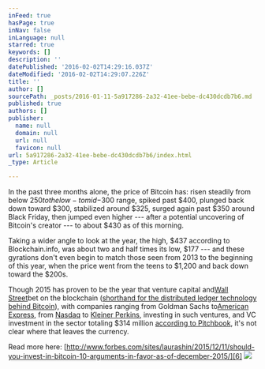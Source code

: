 ```yaml
---
inFeed: true
hasPage: true
inNav: false
inLanguage: null
starred: true
keywords: []
description: ''
datePublished: '2016-02-02T14:29:16.037Z'
dateModified: '2016-02-02T14:29:07.226Z'
title: ''
author: []
sourcePath: _posts/2016-01-11-5a917286-2a32-41ee-bebe-dc430dcdb7b6.md
published: true
authors: []
publisher:
  name: null
  domain: null
  url: null
  favicon: null
url: 5a917286-2a32-41ee-bebe-dc430dcdb7b6/index.html
_type: Article

---
```

In the past three months alone, the price of Bitcoin has: risen steadily from below $250 to the low- to mid-$300 range, spiked past $400, plunged back down toward $300, stabilized around $325, surged again past $350 around Black Friday, then jumped even higher --- after a potential uncovering of Bitcoin's creator --- to about $430 as of this morning.

Taking a wider angle to look at the year, the high, $437 according to Blockchain.info, was about two and half times its low, $177 --- and these gyrations don't even begin to match those seen from 2013 to the beginning of this year, when the price went from the teens to $1,200 and back down toward the $200s.

Though 2015 has proven to be the year that venture capital and[Wall Street][0]bet on the blockchain ([shorthand for the distributed ledger technology behind Bitcoin][1]), with companies ranging from Goldman Sachs to[American Express][2], from [Nasdaq][3] to [Kleiner Perkins][4], investing in such ventures, and VC investment in the sector totaling $314 million [according to Pitchbook][5], it's not clear where that leaves the currency.

Read more here: [http://www.forbes.com/sites/laurashin/2015/12/11/should-you-invest-in-bitcoin-10-arguments-in-favor-as-of-december-2015/][6]
![](https://the-grid-user-content.s3-us-west-2.amazonaws.com/5a6b3c6a-3e9e-489e-9736-c756d44ec5cc.jpg)

[0]: http://www.forbes.com/wall-street/
[1]: http://www.forbes.com/sites/laurashin/2015/09/09/bitcoins-shared-ledger-technology-moneys-new-operating-system/
[2]: http://www.forbes.com/sites/laurashin/2015/10/22/american-express-invests-in-bitcoin-venture-abra-which-announces-u-s-philippines-launch/
[3]: http://www.forbes.com/sites/laurashin/2015/09/09/visa-citi-nasdaq-invest-30-million-in-blockchain-startup-chain-com/
[4]: http://www.forbes.com/sites/laurashin/2015/11/17/kleiner-perkins-makes-first-bitcoin-startup-investment-with-b2b-payments-provider-align-commerce/
[5]: http://pitchbook.com/newsletter/top-investor-tuesday-bitcoin
[6]: http://www.forbes.com/sites/laurashin/2015/12/11/should-you-invest-in-bitcoin-10-arguments-in-favor-as-of-december-2015/